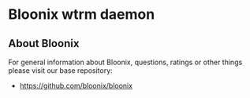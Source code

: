 # Bloonix wtrm daemon

## About Bloonix

For general information about Bloonix, questions, ratings or other things please visit our base repository:

* https://github.com/bloonix/bloonix
